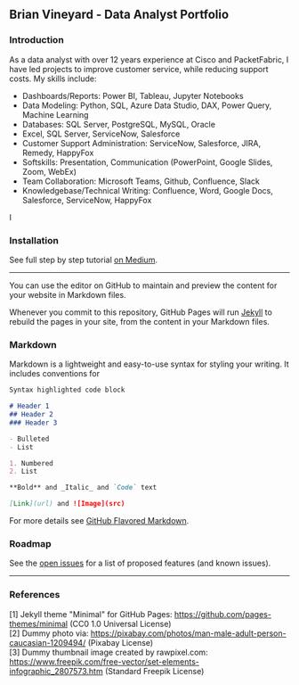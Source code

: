 ## Brian Vineyard - Data Analyst Portfolio

### Introduction

As a data analyst with over 12 years experience at Cisco and PacketFabric, I have led projects to improve customer service, while reducing support costs.
My skills include:
- Dashboards/Reports: Power BI, Tableau, Jupyter Notebooks
- Data Modeling: Python, SQL, Azure Data Studio, DAX, Power Query, Machine Learning
- Databases: SQL Server, PostgreSQL, MySQL, Oracle
- Excel, SQL Server, ServiceNow, Salesforce
- Customer Support Administration: ServiceNow, Salesforce, JIRA, Remedy, HappyFox
- Softskills: Presentation, Communication (PowerPoint, Google Slides, Zoom, WebEx)
- Team Collaboration: Microsoft Teams, Github, Confluence, Slack
- Knowledgebase/Technical Writing: Confluence, Word, Google Docs, Salesforce, ServiceNow, HappyFox

I 

### Installation

See full step by step tutorial [on Medium](https://medium.com/@evanca/set-up-your-portfolio-website-in-less-than-10-minutes-with-github-pages-d0efa8ff56fd).
___

You can use the editor on GitHub to maintain and preview the content for your website in Markdown files.

Whenever you commit to this repository, GitHub Pages will run [Jekyll](https://jekyllrb.com/) to rebuild the pages in your site, from the content in your Markdown files.

### Markdown

Markdown is a lightweight and easy-to-use syntax for styling your writing. It includes conventions for

```markdown
Syntax highlighted code block

# Header 1
## Header 2
### Header 3

- Bulleted
- List

1. Numbered
2. List

**Bold** and _Italic_ and `Code` text

[Link](url) and ![Image](src)
```

For more details see [GitHub Flavored Markdown](https://guides.github.com/features/mastering-markdown/).

### Roadmap

See the [open issues](https://github.com/evanca/quick-portfolio/issues) for a list of proposed features (and known issues).
___

### References

[1] Jekyll theme "Minimal" for GitHub Pages: https://github.com/pages-themes/minimal (CC0 1.0 Universal License)
<br>[2] Dummy photo via: https://pixabay.com/photos/man-male-adult-person-caucasian-1209494/ (Pixabay License)
<br>[3] Dummy thumbnail image created by rawpixel.com: https://www.freepik.com/free-vector/set-elements-infographic_2807573.htm (Standard Freepik License)
